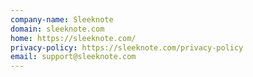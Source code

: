 ```yaml
---
company-name: Sleeknote
domain: sleeknote.com
home: https://sleeknote.com/
privacy-policy: https://sleeknote.com/privacy-policy
email: support@sleeknote.com
---
```




